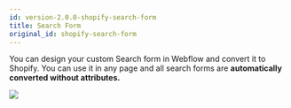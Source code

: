 ```yaml
---
id: version-2.0.0-shopify-search-form
title: Search Form
original_id: shopify-search-form
---
```


 You can design your custom Search form in Webflow and convert it to Shopify. You can use it in any page and all search forms are **automatically converted without attributes.**

 ![](assets/shopify-search-form.png)